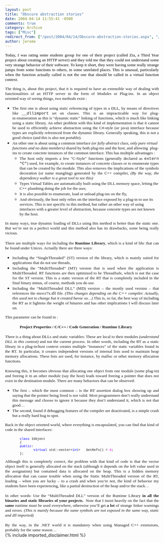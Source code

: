 ```yaml
---
layout: post
title: "Obscure abstraction stories"
date: 2004-04-14 11:55:41 -0500
comments: true
category: Archive
tags: ["Misc"]
redirect_from: ["/post/2004/04/14/Obscure-abstraction-stories.aspx", "/post/2004/04/14/obscure-abstraction-stories.aspx"]
author: jerome
---
```

<!-- more -->
<P style="TEXT-ALIGN: justify"><SPAN style="FONT-SIZE: 10pt; COLOR: black; FONT-FAMILY: Tahoma">Today, I was rating some students group for one of their project (called Zia, a Third Year project about creating an HTTP server) and they told me that they could not understand some very strange behavior of their software. To keep it short, they were having some really strange jumps from some functions to others, in some unrelated places. This is unusual, particularly when the function actually called is not the one that should be called in a virtual function context.</SPAN></P>
<P style="TEXT-ALIGN: justify"><SPAN style="FONT-SIZE: 10pt; FONT-FAMILY: Tahoma">The thing is, about this project, that it is required to have an extensible way of dealing with functionalities of an HTTP server in the form of Modules or Plug-ins. In an object oriented&nbsp;way of seeing things, two methods exist :</SPAN></P>
<UL type=disc>
<LI class=MsoNormal style="MARGIN: 0cm 0cm 0pt; TEXT-ALIGN: justify; mso-list: l2 level1 lfo1; tab-stops: list 36.0pt; mso-margin-top-alt: auto; mso-margin-bottom-alt: auto"><SPAN style="FONT-SIZE: 10pt; FONT-FAMILY: Tahoma">The first one is about using static referencing of types in a DLL, by means of directives like </SPAN><SPAN style="FONT-SIZE: 10pt; FONT-FAMILY: 'Courier New'">__dllimport</SPAN><SPAN style="FONT-SIZE: 10pt; FONT-FAMILY: Tahoma"> set on classes. This is an impracticable way for plug-in&nbsp;enumeration&nbsp;as this is "dynamic static" linking of functions, which is much like linking using a static library. An other problem with this kind of implementation is that it cannot be used to efficiently achieve abstraction using the C#-style (or java) interface because types are explicitly referenced from the dynamic library. Generally speaking, this is not a good choice (and this is also not portable).</SPAN> </LI>
<LI><SPAN style="FONT-SIZE: 10pt; FONT-FAMILY: Tahoma">An other one is about using a common interface <I style="mso-bidi-font-style: normal">(or fully abstract class, only pure virtual functions and no data members)</I> shared by both plug-ins and the host, and allowing <SPAN style="mso-spacerun: yes">&nbsp;</SPAN>plug-ins to create concrete instances of the common interface. This has multiple advantages :</SPAN> 
<UL type=circle>
<LI class=MsoNormal style="MARGIN: 0cm 0cm 0pt; TEXT-ALIGN: justify; mso-list: l2 level2 lfo1; tab-stops: list 72.0pt; mso-margin-top-alt: auto; mso-margin-bottom-alt: auto"><SPAN style="FONT-SIZE: 10pt; FONT-FAMILY: Tahoma">The host only imports a few "C-Style" functions (generally declared as </SPAN><SPAN style="FONT-SIZE: 10pt; FONT-FAMILY: 'Courier New'">extern "C"</SPAN><SPAN style="FONT-SIZE: 10pt; FONT-FAMILY: Tahoma">) used, for example,&nbsp;to create instances of concrete classes or to enumerate types that can be created by the module. This also removes the implications of the symbols decoration (or name mangling) generated by the C++ compiler, <I style="mso-bidi-font-style: normal">(By the way, the dependency walker is a great tool to see this)</I></SPAN> </LI>
<LI><SPAN style="FONT-SIZE: 10pt; FONT-FAMILY: Tahoma">Types Virtual Tables are automatically built using the DLL memory space, letting the C++ plumbing doing the job for the user,</SPAN> </LI>
<LI><SPAN style="FONT-SIZE: 10pt; FONT-FAMILY: Tahoma">It is also possible to enumerate, load or unload plug-ins on the fly,</SPAN> </LI>
<LI><SPAN style="FONT-SIZE: 10pt; FONT-FAMILY: Tahoma">And obviously, the host only relies on the interface exposed by a plug-in to use its services. This is not specific to this method, but rather an other way of using interfaces with a greater level of abstraction, because concrete types are not known by the host.</SPAN></LI></UL></LI></UL>
<P class=MsoNormal style="MARGIN: 0cm 0cm 0pt; TEXT-ALIGN: justify; mso-margin-top-alt: auto; mso-margin-bottom-alt: auto"><SPAN style="FONT-SIZE: 10pt; FONT-FAMILY: Tahoma">In many ways, true dynamic loading of DLLs using this method is better than the static one. But we’re not in a perfect world and this method also has its drawbacks, some being really vicious.</SPAN></P>
<P class=MsoNormal style="MARGIN: 0cm 0cm 0pt; TEXT-ALIGN: justify; mso-margin-top-alt: auto; mso-margin-bottom-alt: auto"><SPAN style="FONT-SIZE: 10pt; FONT-FAMILY: Tahoma"></SPAN>&nbsp;</P><?xml:namespace prefix = o ns = "urn:schemas-microsoft-com:office:office" /><o:p></o:p></SPAN>
<P class=MsoNormal style="MARGIN: 0cm 0cm 0pt; TEXT-ALIGN: justify; mso-margin-top-alt: auto; mso-margin-bottom-alt: auto"><SPAN style="FONT-SIZE: 10pt; FONT-FAMILY: Tahoma">There are multiple ways for including the <B style="mso-bidi-font-weight: normal">Runtime Library</B>, which is a kind of libc that can be found under Unices. Actually there are three ways:<o:p></o:p></SPAN></P>
<UL type=disc>
<LI class=MsoNormal style="MARGIN: 0cm 0cm 0pt; TEXT-ALIGN: justify; mso-list: l1 level1 lfo2; tab-stops: list 36.0pt; mso-margin-top-alt: auto; mso-margin-bottom-alt: auto"><SPAN style="FONT-SIZE: 10pt; FONT-FAMILY: Tahoma">Including the “SingleThreaded” (ST) version of the library, which is mainly suited for applications that do not use threads,<o:p></o:p></SPAN> 
<LI class=MsoNormal style="MARGIN: 0cm 0cm 0pt; TEXT-ALIGN: justify; mso-list: l1 level1 lfo2; tab-stops: list 36.0pt; mso-margin-top-alt: auto; mso-margin-bottom-alt: auto"><SPAN style="FONT-SIZE: 10pt; FONT-FAMILY: Tahoma">Including the “MultiThreaded” (MT) version that is used when the application is MultiThreaded. RT functions are then optimized to be ThreadSafe, which is not the case for the ST version. This is a static version of the RT that is completely included in the final binary minus, of course, methods you do use.<o:p></o:p></SPAN> 
<LI class=MsoNormal style="MARGIN: 0cm 0cm 0pt; TEXT-ALIGN: justify; mso-list: l1 level1 lfo2; tab-stops: list 36.0pt; mso-margin-top-alt: auto; mso-margin-bottom-alt: auto"><SPAN style="FONT-SIZE: 10pt; FONT-FAMILY: Tahoma">Including the “MultiThreaded DLL” (MD) version – the mostly used version – that references the msvcr7x.dll file. <I style="mso-bidi-font-style: normal">(This changes depending on the C++ compiler. Actually, this used not to change but it created havoc so…) </I>This is, so far, the best way of including the RT as it lightens the weight of binaries and has other implications I will discuss later on.<o:p></o:p></SPAN></LI></UL>
<P class=MsoNormal style="MARGIN: 0cm 0cm 0pt; TEXT-ALIGN: justify; mso-margin-top-alt: auto; mso-margin-bottom-alt: auto"><SPAN style="FONT-SIZE: 10pt; FONT-FAMILY: Tahoma">This parameter can be found in : </SPAN></P>
<P class=MsoNormal style="MARGIN: 0cm 0cm 0pt; TEXT-ALIGN: justify; mso-margin-top-alt: auto; mso-margin-bottom-alt: auto"><SPAN style="FONT-SIZE: 10pt; FONT-FAMILY: Tahoma">&nbsp;</P><o:p></o:p></SPAN>
<P class=MsoNormal style="MARGIN: 0cm 0cm 0pt; TEXT-INDENT: 36pt; TEXT-ALIGN: justify; mso-margin-top-alt: auto; mso-margin-bottom-alt: auto"><B style="mso-bidi-font-weight: normal"><SPAN style="FONT-SIZE: 10pt; FONT-FAMILY: Tahoma">Project Properties / C/C++ / Code Generation / Runtime Library</SPAN></B></P>
<P class=MsoNormal style="MARGIN: 0cm 0cm 0pt; TEXT-INDENT: 36pt; TEXT-ALIGN: justify; mso-margin-top-alt: auto; mso-margin-bottom-alt: auto"><B style="mso-bidi-font-weight: normal"><SPAN style="FONT-SIZE: 10pt; FONT-FAMILY: Tahoma">&nbsp;</P></SPAN></B>
<P class=MsoNormal style="MARGIN: 0cm 0cm 0pt; TEXT-ALIGN: justify; mso-margin-top-alt: auto; mso-margin-bottom-alt: auto"><SPAN style="FONT-SIZE: 10pt; FONT-FAMILY: Tahoma">There is a thing about DLLs and static variables: These are local to their modules <EM>(understand DLL in this context)</EM> and not the current process. In other words, including the RT as a static library in a plug-in/host context creates multiple “instances” of the static variables found in the RT. In particular, it creates independent versions of internal lists used to maintain heap memory allocations. These lists are used, for instance, by malloc or other memory allocation functions.</SPAN></P>
<P class=MsoNormal style="MARGIN: 0cm 0cm 0pt; TEXT-ALIGN: justify; mso-margin-top-alt: auto; mso-margin-bottom-alt: auto"><SPAN style="FONT-SIZE: 10pt; FONT-FAMILY: Tahoma">&nbsp;</P><o:p></o:p></SPAN>
<P class=MsoNormal style="MARGIN: 0cm 0cm 0pt; TEXT-ALIGN: justify; mso-margin-top-alt: auto; mso-margin-bottom-alt: auto"><SPAN style="FONT-SIZE: 10pt; FONT-FAMILY: Tahoma">Knowing this, it becomes obvious that allocating one object from one module (some plug-in) and freeing it in an other module (say the host) leads toward freeing a pointer that does not exist in the destination module. There are many behaviors that can be observed:<o:p></o:p></SPAN></P>
<UL type=disc>
<LI class=MsoNormal style="MARGIN: 0cm 0cm 0pt; TEXT-ALIGN: justify; mso-list: l0 level1 lfo3; tab-stops: list 36.0pt; mso-margin-top-alt: auto; mso-margin-bottom-alt: auto"><SPAN style="FONT-SIZE: 10pt; FONT-FAMILY: Tahoma">The first – which the most common – is the RT assertion dialog box showing up and saying that the pointer being freed is not valid. Most programmers don’t really understand this message and choose to ignore it because they don’t understand it, which is not that good…<o:p></o:p></SPAN> 
<LI class=MsoNormal style="MARGIN: 0cm 0cm 0pt; TEXT-ALIGN: justify; mso-list: l0 level1 lfo3; tab-stops: list 36.0pt; mso-margin-top-alt: auto; mso-margin-bottom-alt: auto"><SPAN style="FONT-SIZE: 10pt; FONT-FAMILY: Tahoma">The second, found if debugging features of the compiler are deactivated, is a simple crash but a really hard bug to spot.<o:p></o:p></SPAN></LI></UL>
<P class=MsoNormal style="MARGIN: 0cm 0cm 0pt; TEXT-ALIGN: justify; mso-margin-top-alt: auto; mso-margin-bottom-alt: auto"><SPAN style="FONT-SIZE: 10pt; FONT-FAMILY: Tahoma">Back in the object oriented world, where everything is encapsulated, you can find that kind of code in the shared interfaces:</SPAN></P>
<P class=MsoNormal style="MARGIN: 0cm 0cm 0pt; TEXT-ALIGN: justify; mso-margin-top-alt: auto; mso-margin-bottom-alt: auto"><SPAN style="FONT-SIZE: 10pt; FONT-FAMILY: Tahoma">&nbsp;</P><o:p></o:p></SPAN>
<P class=MsoNormal style="MARGIN: 0cm 0cm 0pt 36pt; mso-layout-grid-align: none"><SPAN style="FONT-SIZE: 8pt; COLOR: blue; FONT-FAMILY: 'Courier New'">class</SPAN><SPAN style="FONT-SIZE: 8pt; FONT-FAMILY: 'Courier New'"> IObject <o:p></o:p></SPAN></P>
<P class=MsoNormal style="MARGIN: 0cm 0cm 0pt 36pt; mso-layout-grid-align: none"><SPAN style="FONT-SIZE: 8pt; FONT-FAMILY: 'Courier New'">{<o:p></o:p></SPAN></P>
<P class=MsoNormal style="MARGIN: 0cm 0cm 0pt 36pt; mso-layout-grid-align: none"><SPAN style="FONT-SIZE: 8pt; COLOR: blue; FONT-FAMILY: 'Courier New'">public</SPAN><SPAN style="FONT-SIZE: 8pt; FONT-FAMILY: 'Courier New'">:<o:p></o:p></SPAN></P>
<P class=MsoNormal style="MARGIN: 0cm 0cm 0pt 36pt; mso-layout-grid-align: none"><SPAN style="FONT-SIZE: 8pt; FONT-FAMILY: 'Courier New'"><SPAN style="mso-tab-count: 1">&nbsp;&nbsp;&nbsp;&nbsp;&nbsp;&nbsp; </SPAN><SPAN style="COLOR: blue">virtual</SPAN> std::vector&lt;<SPAN style="COLOR: blue">int</SPAN>&gt;<SPAN style="mso-tab-count: 1">&nbsp;&nbsp; </SPAN>GetRefs() = <SPAN style="COLOR: fuchsia">0</SPAN>;<BR>};</SPAN></P>
<P class=MsoNormal style="MARGIN: 0cm 0cm 0pt 36pt; mso-layout-grid-align: none"><SPAN style="FONT-SIZE: 8pt; FONT-FAMILY: 'Courier New'"></SPAN><SPAN style="FONT-SIZE: 8pt; FONT-FAMILY: 'Courier New'">&nbsp;</P></SPAN><SPAN style="FONT-SIZE: 10pt; FONT-FAMILY: Tahoma"><o:p></o:p></SPAN>
<P class=MsoNormal style="MARGIN: 0cm 0cm 0pt; TEXT-ALIGN: justify; mso-margin-top-alt: auto; mso-margin-bottom-alt: auto"><SPAN style="FONT-SIZE: 10pt; FONT-FAMILY: Tahoma">Although this is completely correct, the problem with that kind of code is that the vector object itself is generally allocated on the stack (although it depends on the left value used in the assignation) but contained data is allocated on the heap. This is a hidden memory allocation that can cause trouble when using the Static MultiThreaded version of the RT, leading – when you are lucky – to a crash and when you’re not, the kind of behavior my students have been experiencing, like a partial destruction of the heap and/or the stack…</SPAN></P>
<P class=MsoNormal style="MARGIN: 0cm 0cm 0pt; TEXT-ALIGN: justify; mso-margin-top-alt: auto; mso-margin-bottom-alt: auto"><SPAN style="FONT-SIZE: 10pt; FONT-FAMILY: Tahoma">&nbsp;</P><o:p></o:p></SPAN>
<P class=MsoNormal style="MARGIN: 0cm 0cm 0pt; TEXT-ALIGN: justify; mso-margin-top-alt: auto; mso-margin-bottom-alt: auto"><SPAN style="FONT-SIZE: 10pt; FONT-FAMILY: Tahoma">In other words: Use the “MultiThreaded DLL” version of the Runtime Library <B style="mso-bidi-font-weight: normal">in all the binaries and static libraries of your projects. </B><SPAN style="mso-spacerun: yes">&nbsp;</SPAN>Note that I insist heavily on the fact that the <B style="mso-bidi-font-weight: normal">same</B> runtime must be used everywhere, otherwise you’ll get <B style="mso-bidi-font-weight: normal">a lot</B> of strange linker warnings and errors. <I style="mso-bidi-font-style: normal">(This is mainly because the same symbols are not exposed in the same way, static and dll imported)</I></SPAN></P>
<P class=MsoNormal style="MARGIN: 0cm 0cm 0pt; TEXT-ALIGN: justify; mso-margin-top-alt: auto; mso-margin-bottom-alt: auto"><SPAN style="FONT-SIZE: 10pt; FONT-FAMILY: Tahoma"><I style="mso-bidi-font-style: normal">&nbsp;</P></I><o:p></o:p></SPAN>
<P class=MsoNormal style="MARGIN: 0cm 0cm 0pt; TEXT-ALIGN: justify; mso-margin-top-alt: auto; mso-margin-bottom-alt: auto"><SPAN style="FONT-SIZE: 10pt; FONT-FAMILY: Tahoma">By the way, in the .NET world it is mandatory when using Managed C++ extensions, probably for the same reason…<o:p></o:p></SPAN></P>
{% include imported_disclaimer.html %}
